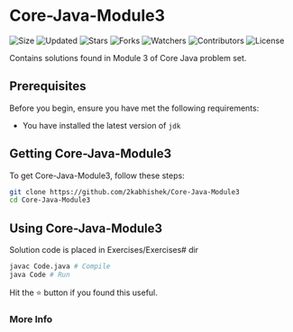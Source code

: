 # Core-Java-Module3

![Size](https://img.shields.io/github/repo-size/2kabhishek/Core-Java-Module3?style=plastic&color=0f0&label=Size)
![Updated](https://img.shields.io/github/last-commit/2kabhishek/Core-Java-Module3?style=plastic&color=f00&label=Updated)
![Stars](https://img.shields.io/github/stars/2kabhishek/Core-Java-Module3?style=plastic&color=ffc801&label=Stars)
![Forks](https://img.shields.io/github/forks/2kabhishek/Core-Java-Module3?style=plastic&color=003cff&label=Forks)
![Watchers](https://img.shields.io/github/watchers/2kabhishek/Core-Java-Module3?style=plastic&color=ff5500&label=Watchers)
![Contributors](https://img.shields.io/github/contributors/2kabhishek/Core-Java-Module3?style=plastic&color=f0f&label=Contributors)
![License](https://img.shields.io/github/license/2kabhishek/Core-Java-Module3?style=plastic&color=555&label=License)

Contains solutions found in Module 3 of Core Java problem set.

## Prerequisites

Before you begin, ensure you have met the following requirements:

- You have installed the latest version of `jdk`

## Getting Core-Java-Module3

To get Core-Java-Module3, follow these steps:

```bash
git clone https://github.com/2kabhishek/Core-Java-Module3
cd Core-Java-Module3
```

## Using Core-Java-Module3

Solution code is placed in Exercises/Exercises# dir

```bash
javac Code.java # Compile
java Code # Run
```

Hit the :star: button if you found this useful.

### More Info
